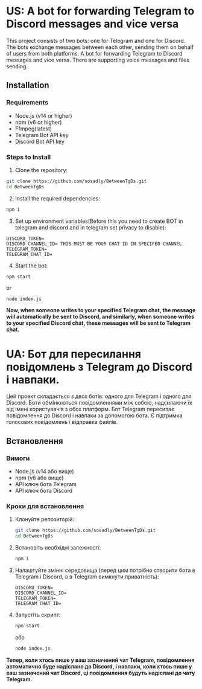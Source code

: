 # US: A bot for forwarding Telegram to Discord messages and vice versa

This project consists of two bots: one for Telegram and one for Discord. The bots exchange messages between each other, sending them on behalf of users from both platforms. A bot for forwarding Telegram to Discord messages and vice versa. There are supporting voice messages and files sending.

## Installation

### Requirements
- Node.js (v14 or higher)
- npm (v6 or higher)
- Ffmpeg(latest)
- Telegram Bot API key
- Discord Bot API key

### Steps to Install

1. Clone the repository:
  ```bash
  git clone https://github.com/sosadly/BetweenTgDs.git
  cd BetweenTgDs
  ```
2. Install the required dependencies:
  ```bash
  npm i
  ```
3. Set up environment variables(Before this you need to create BOT in telegram and discord and in telegram set privacy to disable):
  ```
  DISCORD_TOKEN=
  DISCORD_CHANNEL_ID= THIS MUST BE YOUR CHAT ID IN SPECIFED CHANNEL.
  TELEGRAM_TOKEN=
  TELEGRAM_CHAT_ID= 
  ```
4. Start the bot:
  ```bash
  npm start
  ```
  or
  ```
  node index.js
  ```

**Now, when someone writes to your specified Telegram chat, the message will automatically be sent to Discord, and similarly, when someone writes to your specified Discord chat, these messages will be sent to Telegram chat.**



# UA: Бот для пересилання повідомлень з Telegram до Discord і навпаки.

Цей проект складається з двох ботів: одного для Telegram і одного для Discord. Боти обмінюються повідомленнями між собою, надсилаючи їх від імені користувачів з обох платформ. Бот Telegram пересилає повідомлення до Discord і навпаки за допомогою бота. Є підтримка голосових повідомлень і відправка файлів.

## Встановлення

### Вимоги
- Node.js (v14 або вище)
- npm (v6 або вище)
- API ключ бота Telegram
- API ключ бота Discord

### Кроки для встановлення

1. Клонуйте репозиторій:
   ```bash
   git clone https://github.com/sosadly/BetweenTgDs.git
   cd BetweenTgDs
   ```
2. Встановіть необхідні залежності:
   ```bash
   npm i
   ```
3. Налаштуйте змінні середовища (перед цим потрібно створити бота в Telegram і Discord, а в Telegram вимкнути приватність):
   ```
   DISCORD_TOKEN=
   DISCORD_CHANNEL_ID=
   TELEGRAM_TOKEN=
   TELEGRAM_CHAT_ID=
   ```
4. Запустіть скрипт:
   ```bash
   npm start
   ```
   або
   ```bash
   node index.js
   ```

**Тепер, коли хтось пише у ваш зазначений чат Telegram, повідомлення автоматично буде надіслано до Discord, і навпаки, коли хтось пише у ваш зазначений чат Discord, ці повідомлення будуть надіслані до чату Telegram.**
